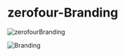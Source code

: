 # zerofour-Branding

![zerofourBranding](https://user-images.githubusercontent.com/107386589/237023430-1481523b-285f-4935-a0c3-f64d2d0a91e7.jpg)



![Branding](https://user-images.githubusercontent.com/107386589/237038167-820f9585-a60e-41c7-8281-1f178e9addbb.png)
